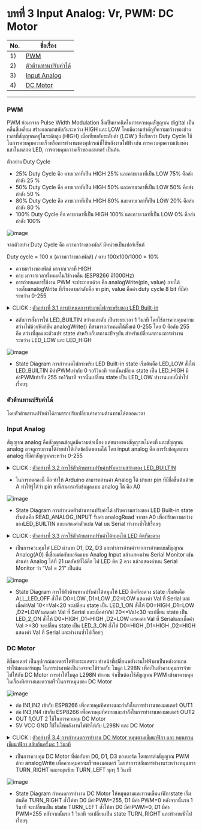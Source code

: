 # บทที่ 3 Input Analog: Vr, PWM: DC Motor



No. |ชื่อเรื่อง|
----- |----- |
1)|[PWM](https://github.com/phisic1714/IoT-Learning-Set/blob/Pea/%E0%B8%9A%E0%B8%97%E0%B8%97%E0%B8%B5%E0%B9%883/%E0%B8%9A%E0%B8%97%E0%B8%97%E0%B8%B5%E0%B9%88_3.md#pwm)|
2)|[ตัวต้านทานปรับค่าได้ ](https://github.com/phisic1714/IoT-Learning-Set/blob/Pea/%E0%B8%9A%E0%B8%97%E0%B8%97%E0%B8%B5%E0%B9%883/%E0%B8%9A%E0%B8%97%E0%B8%97%E0%B8%B5%E0%B9%88_3.md#%E0%B8%95%E0%B8%B1%E0%B8%A7%E0%B8%95%E0%B9%89%E0%B8%B2%E0%B8%99%E0%B8%97%E0%B8%B2%E0%B8%99%E0%B8%9B%E0%B8%A3%E0%B8%B1%E0%B8%9A%E0%B8%84%E0%B9%88%E0%B8%B2%E0%B9%84%E0%B8%94%E0%B9%89)|
3)|[Input Analog ](https://github.com/phisic1714/IoT-Learning-Set/blob/Pea/%E0%B8%9A%E0%B8%97%E0%B8%97%E0%B8%B5%E0%B9%883/%E0%B8%9A%E0%B8%97%E0%B8%97%E0%B8%B5%E0%B9%88_3.md#input-analog)|
4)|[DC Motor  ](https://github.com/phisic1714/IoT-Learning-Set/blob/Pea/%E0%B8%9A%E0%B8%97%E0%B8%97%E0%B8%B5%E0%B9%883/%E0%B8%9A%E0%B8%97%E0%B8%97%E0%B8%B5%E0%B9%88_3.md#dc-motor)|


---

### PWM  

PWM ย่อมาจาก Pulse Width Modulation ซึ่งเป็นเทคนิคในการควบคุมสัญญาณ digital เป็นคลื่นสี่เหลี่ยม สร้างออกมาสลับกันระหว่าง HIGH และ LOW  โดยมีความสำคัญที่ความกว้างของช่วงเวลาที่สัญญาณอยู่ในระดับสูง (HIGH) เมื่อเทียบกับระดับต่ำ (LOW ) ซึ่งเรียกว่า Duty Cycle 
ใช้ในการควบคุมความเร็วหรือการทำงานของอุปกรณ์ที่ใช้พลังงานไฟฟ้า เช่น การควบคุมความเข้มของแสงในหลอด LED, การควบคุมความเร็วของมอเตอร์ เป็นต้น

ตัวอย่าง Duty Cycle

- 25% Duty Cycle คือ คาบเวลาที่เป็น HIGH 25% และคาบเวลาที่เป็น LOW 75% คือส่งกำลัง 25 % 
- 50% Duty Cycle คือ คาบเวลาที่เป็น HIGH 50% และคาบเวลาที่เป็น LOW 50% คือส่งกำลัง 50 %
-	80% Duty Cycle คือ คาบเวลาที่เป็น HIGH 80% และคาบเวลาที่เป็น LOW 20% คือส่งกำลัง 80 %
-	100% Duty Cycle คือ คาบเวลาที่เป็น HIGH 100% และคาบเวลาที่เป็น LOW 0% คือส่งกำลัง 100%

![image](image/PWM.png)

จากตัวอย่าง Duty  Cycle คือ ความกว้างของพัลส์ มีหน่วยเป็นเปอร์เซ็นต์

Duty cycle = 100 x (ความกว้างของพัลส์) / คาบ
100x100/1000 = 10% 

- ความกว้างของพัลล์ มาจากเวลาที่ HIGH 
- คาบ มาจากเวลาทั้งหมดใน1ช่วงคลื่น (ESP8266 มี1000Hz) 
- การกำหนดการใช้งาน PWM จะประกอบด้วย คือ analogWrite(pin, value) ภายใต้วงเล็บanalogWrite ที่เรียงตามลำดับคือ ขา pin, value คือค่า duty cycle 8 bit ที่มีค่าระหว่าง 0-255


<details><summary>CLICK : <ins>ตัวอย่างที่ 3.1 การกำหนดการทำงานไฟกระพริบของ LED Built-in</ins></summary>
<p>

```
#include <Arduino.h> 
const int LED_LOW=0; 
const int LED_HIGH=1; 
int state;
void setup() {
  state = LED_LOW;
  pinMode(LED_BUILTIN, OUTPUT); 
}
void loop() {
    if(state==LED_LOW){ 
        analogWrite(LED_BUILTIN, 0);   
        delay(1000);    
        state = LED_HIGH   
    }  
    else if(state==LED_HIGH){    
        analogWrite(LED_BUILTIN, 255);    
        delay(1000);   
        state = LED_LOW;  
    } 
}
```
<p>
</details>

* สลับการสั่งการให้ LED_BUILTIN สว่างและดับ เป็นระยะเวลา 1 วินาที โดยใช้การควบคุมความสว่างไฟด้วยฟังก์ชัน analogWrite() ที่สามารถกำหนดได้ตั้งแต่ 0-255 โดย 0 คือดับ 255 คือ สว่างที่สุดและตัวแปร state สำหรับเก็บสถานะปัจจุบัน สำหรับเปลี่ยนสถานะการทำงานระหว่าง LED_LOW และ LED_HIGH

![image](image/Screenshot2023-10-02230910.png)

* State Diagram การกำหนดไฟกระพริบ LED Built-in state เริ่มต้นคือ LED_LOW สั่งให้ LED_BUILTIN มีค่าPWMเท่ากับ 0 รอ1วินาที จากนั้นเปลี่ยน state เป็น LED_HIGH มีค่าPWMเท่ากับ 255 รอ1วินาที จากนั้นเปลี่ยน state เป็น LED_LOW ทำงานแบบนี้ซ้ำไปเรื่อยๆ
### ตัวต้านทานปรับค่าได้ 

โดยตัวต้านทานปรับค่าได้สามารถปรับเปลี่ยนค่าความต้านทานได้ตลอดเวลา

### Input Analog  

สัญญาณ analog คือสัญญาณข้อมูลมีความต่อเนื่อง แต่ขนาดของสัญญาณไม่คงที่ และสัญญาณ analog อาจถูกรบกวนได้ง่ายทำให้เกิดข้อผิดพลาดได้ โดย input analog คือ การรับข้อมูลแบบ analog ที่มีค่าสัญญาณระหว่าง 0-255



<details><summary>CLICK : <ins>ตัวอย่างที่ 3.2 การใช้ตัวต้านทานปรับค่าปรับความสว่างของ LED_BUILTIN	</ins></summary>
<p>

```
#include <Arduino.h>
const int READ_ANALOG_INPUT = 0;
int state;
void setup()
{
  state = 0;
  Serial.begin(115200);
  pinMode(LED_BUILTIN, OUTPUT);
}
void loop()
{
  switch (state)
  {
  case READ_ANALOG_INPUT:
¬    int Val = analogRead(A0);
    analogWrite(LED_BUILTIN, Val);
    Serial.print("Val = ");
    Serial.println(Val);
    state = READ_ANALOG_INPUT;
    Serial.println(Val);
  break;
  }
}
```
<p>
</details>

* ในการทดลองนี้ คือ ทำให้ Arduino สามารถอ่านค่า Analog ได้ ผ่านขา pin ที่มีชื่อขึ้นต้นด้วย A ทำให้รู้ได้ว่า pin ขานี้สามารถรับข้อมูลแบบ analog ได้ คือ  A0

![image](image/Screenshot2023-10-02231346.png)

* State Diagram การกำหนดตัวต้านทานปรับค่าได้ ปรับความสว่างของ LED Built-in state เริ่มต้นคือ READ_ANALOG_INPUT รับค่า analogRead จากขา A0 เพื่อปรับความสว่างของLED_BUILTIN และแสดงค่าตัวแปล Val บน Serial ทำงานซ้ำไปเรื่อยๆ

<details><summary>CLICK : <ins>ตัวอย่างที่ 3.3 การใช้ตัวต้านทานปรับค่าได้หมุนให้ LED ติดทีละดวง	</ins></summary>
<p>

```
#include <Arduino.h>
const int ALL_LED_OFF = 0;
const int LED_1_ON = 1;
const int LED_2_ON = 2;
const int LED_3_ON = 3;
int state;
void setup()
{
    state = 0;
    Serial.begin(115200);
    pinMode(D0, OUTPUT);
    pinMode(D1, OUTPUT);
    pinMode(D2, OUTPUT);
}
void loop()
{   
    switch (state)
    {
    case ALL_LED_OFF:
        digitalWrite(D0, LOW);
        digitalWrite(D1, LOW);
        digitalWrite(D2, LOW);
        state = map(analogRead(A0), 0, 1023, 0, 10);
        Serial.print("Val Map = ");
        Serial.println(state);
        break;
    case LED_1_ON:
        digitalWrite(D0, HIGH);
        digitalWrite(D1, LOW);
        digitalWrite(D2, LOW);
        state = map(analogRead(A0), 0, 1023, 0, 10);
        Serial.print("Val Map = ");
        Serial.println(state);
        break;
    case LED_2_ON:
        digitalWrite(D0, HIGH);
        digitalWrite(D1, HIGH);
        digitalWrite(D2, LOW);
        state = map(analogRead(A0), 0, 1023, 0, 10);
        Serial.print("Val Map = ");
        Serial.println(state);
        break;
    case LED_3_ON:
        digitalWrite(D0, HIGH);
        digitalWrite(D1, HIGH);
        digitalWrite(D2, HIGH); 
        state = map(analogRead(A0), 0, 1023, 0, 10);
        Serial.print("Val Map = ");
        Serial.println(state);
        break;   
    }
}
```
<p>
</details>

* เป็นการควบคุมไฟ LED ผ่านขา D1, D2, D3 และทำการอ่านค่าจากการอ่านแบบสัญญาณ Analog(A0) ที่เชื่อมต่อกับบอร์ดแบบ Analog Input แล้วแสดงผ่าน Serial Monitor เช่น อ่านค่า Analog ได้ที่ 21 ผลลัพธ์ที่ได้คือ ไฟ LED ติด 2 ดวง แล้วแสดงค่าบน Serial Monitor ว่า “Val = 21” เป็นต้น

![image](image/Screenshot2023-10-02231819.png)

* State Diagram การใช้ตัวต้านทานปรับค่าได้หมุนให้ LED ติดทีละดวง state เริ่มต้นคือ ALL_LED_OFF สั่งให้ D0=LOW ,D1=LOW ,D2=LOW แสดงค่า Val ที่ Serial และเมื่อค่าVal 10<=Val<20 จะเปลี่ยน state เป็น LED_1_ON สั่งให้ D0=HIGH ,D1=LOW ,D2=LOW แสดงค่า Val ที่ Serial และเมื่อค่าVal 20<=Val<30 จะเปลี่ยน state เป็น LED_2_ON สั่งให้ D0=HIGH ,D1=HIGH ,D2=LOW แสดงค่า Val ที่ Serialและเมื่อค่า Val >=30 จะเปลี่ยน state เป็น LED_3_ON สั่งให้ D0=HIGH ,D1=HIGH ,D2=HIGH แสดงค่า Val ที่ Serial และทำงานซ้ำไปเรื่อยๆ

### DC Motor 

ดีซีมอเตอร์ เป็นอุปกรณ์มอเตอร์ไฟฟ้ากระแสตรง ทำหน้าที่เปลี่ยนพลังงานไฟฟ้ามาเป็นพลังงานกล ทำให้มอเตอร์หมุน ในการนำมาต่อเป็นวงจรจะใช้ร่วมกับ โมดูล L298N เพื่อเป็นตัวควบคุมการจ่ายไฟให้กับ DC Motor
การทำให้โมดูล L298N ทำงาน จำเป็นต้องใช้สัญญาณ PWM เข้ามาควบคุมในเรื่องทิศทางและความเร็วในการหมุนของ DC Motor

![image](image/dcmotor.png)

* ต่อ IN1,IN2 เข้ากับ ESP8266 เพื่อควบคุมทิศทางและกำลังในการทำงานของมอเตอร์ OUT1
*	ต่อ IN3,IN4 เข้ากับ ESP8266 เพื่อควบคุมทิศทางและกำลังในการทำงานของมอเตอร์ OUT2
*	OUT 1,OUT 2 ใช้ในการควบคุม DC Motor 
*	5V VCC GND ใช้ในให้พลังงานไฟฟ้าให้กับ L298N และ DC Motor

<details><summary>CLICK : <ins>ตัวอย่างที่ 3.4 การกำหนดการทำงาน DC Motor หมุนตามเข็มนาฬิกา และ หมุนทวนเข็มนาฬิกา สลับกันครั้งละ 1 วินาที </ins></summary>
<p>

```
#include <Arduino.h>
const int TURN_RIGHT= 0;
const int TURN_LEFT = 1;
int state;
void setup()
{
    state = TURN_RIGHT;
    pinMode(D0, OUTPUT);
    pinMode(D1, OUTPUT);
}
void loop()
{
    if (state == TURN_RIGHT)
    {
        analogWrite(D0, 255);
        analogWrite(D1, 0);
        delay(1000);
        state = TURN_LEFT;
    }
    else if (state == TURN_LEFT)
    {
        analogWrite(D0, 0);
        analogWrite(D1, 255);
        delay(1000);
        state = TURN_RIGHT;
    }
}
```
<p>
</details>

* เป็นการควบคุม DC Motor ที่ต่อกับขา D0, D1, D3 ของบอร์ด โดยการส่งสัญญาณ PWM ด้วย analogWrite เพื่อควบคุมความเร็วของมอเตอร์ โดยทำการสลับการทำงานระหว่างหมุนขวา TURN_RIGHT และหมุนซ้าย TURN_LEFT ทุกๆ 1 วินาที 

![image](image/Screenshot2023-10-02231957.png)

* State Diagram กำหนดการทำงาน DC Motor ให้หมุนตามและทวนเข็มนาฬิกาstate เริ่มต้นคือ TURN_RIGHT สั่งให้ขา D0 มีค่าPWM=255, D1 มีค่า PWM=0 หลังจากนั้นรอ 1 วินาที จะเปลี่ยนเป็น state TURN_LEFT สั่งให้ขา D0 มีค่าPWM=0, D1 มีค่า PWM=255 หลังจากนั้นรอ 1 วินาที จะเปลี่ยนเป็น state TURN_RIGHT และทำงานซ้ำไปเรื่อยๆ